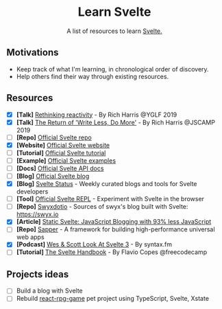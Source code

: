 <div align="center">
<h1>Learn Svelte</h1>

<p>A list of resources to learn <a href="https://svelte.dev/" target="_blank">Svelte.</a></p>
</div>

## Motivations

- Keep track of what I'm learning, in chronological order of discovery.
- Help others find their way through existing resources.

## Resources

- [x] **[Talk]** [Rethinking reactivity](https://www.youtube.com/watch?v=AdNJ3fydeao&feature=youtu.be) - By Rich Harris @YGLF 2019
- [x] **[Talk]** [The Return of 'Write Less, Do More'](https://www.youtube.com/watch?v=BzX4aTRPzno) - By Rich Harris @JSCAMP 2019
- [ ] **[Repo]** [Official Svelte repo](https://github.com/sveltejs/svelte)
- [x] **[Website]** [Official Svelte website](https://svelte.dev/)
- [ ] **[Tutorial]** [Official Svelte tutorial](https://svelte.dev/tutorial/basics)
- [ ] **[Example]** [Official Svelte examples](https://svelte.dev/examples)
- [ ] **[Docs]** [Official Svelte API docs](https://svelte.dev/docs)
- [ ] **[Blog]** [Official Svelte blog](https://svelte.dev/blog)
- [x] **[Blog]** [Svelte Status](http://www.sveltestatus.com/) - Weekly curated blogs and tools for Svelte developers
- [ ] **[Tool]** [Official Svelte REPL](https://svelte.dev/repl/hello-world?version=3.12.1) - Experiment with Svelte in the browser
- [ ] **[Repo]** [Swyxdotio](https://github.com/sw-yx/swyxdotio) - Sources of swyx's blog built with Svelte: https://swyx.io
- [x] **[Article]** [Static Svelte: JavaScript Blogging with 93% less JavaScript](https://www.swyx.io/writing/svelte-static)
- [ ] **[Repo]** [Sapper](https://github.com/sveltejs/sapper) - A framework for building high-performance universal web apps
- [x] **[Podcast]** [Wes & Scott Look At Svelte 3](https://syntax.fm/show/173/hasty-treat-wes-and-scott-look-at-svelte-3) - By syntax.fm
- [ ] **[Tutorial]** [The Svelte Handbook](https://www.freecodecamp.org/news/the-svelte-handbook/) - By Flavio Copes @freecodecamp

## Projects ideas

- [ ] Build a blog with Svelte
- [ ] Rebuild [react-rpg-game](https://github.com/TimAstier/react-rpg-game) pet project using TypeScript, Svelte, Xstate
